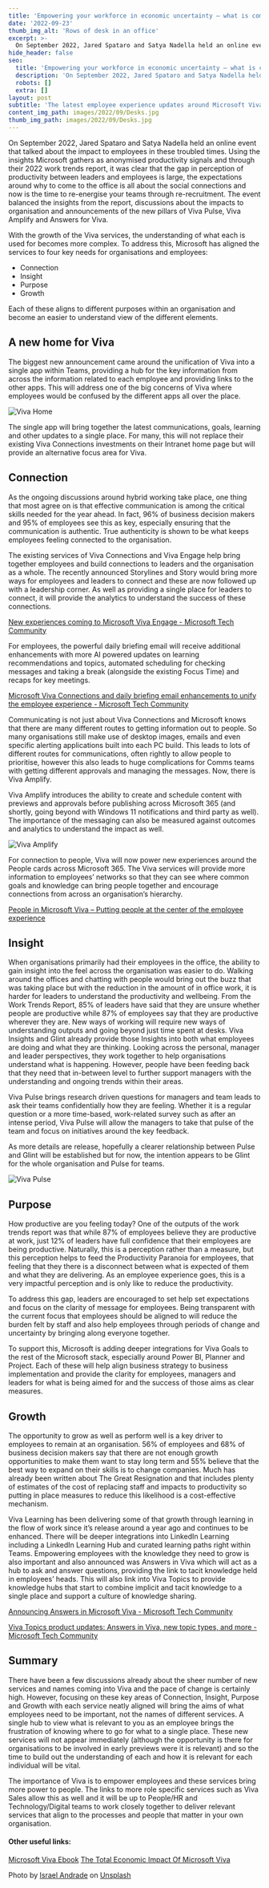 ```yaml
---
title: 'Empowering your workforce in economic uncertainty – what is coming next in the world of Microsoft Viva'
date: '2022-09-23'
thumb_img_alt: 'Rows of desk in an office'
excerpt: >-
  On September 2022, Jared Spataro and Satya Nadella held an online event that talked about the impact to employees in these troubled times. Using the insights Microsoft gathers as anonymised productivity signals and through their 2022 work trends report, it was clear that the gap in perception of productivity between leaders and employees is large, the expectations around why to come to the office is all about the social connections and now is the time to re-energise your teams through re-recruitment.
hide_header: false
seo:
  title: 'Empowering your workforce in economic uncertainty – what is coming next in the world of Microsoft Viva'
  description: 'On September 2022, Jared Spataro and Satya Nadella held an online event that talked about the impact to employees in these troubled times. Using the insights Microsoft gathers as anonymised productivity signals and through their 2022 work trends report, it was clear that the gap in perception of productivity between leaders and employees is large, the expectations around why to come to the office is all about the social connections and now is the time to re-energise your teams through re-recruitment.'
  robots: []
  extra: []
layout: post
subtitle: 'The latest employee experience updates around Microsoft Viva'
content_img_path: images/2022/09/Desks.jpg
thumb_img_path: images/2022/09/Desks.jpg
---
```


On September 2022, Jared Spataro and Satya Nadella held an online event that talked about the impact to employees in these troubled times. Using the insights Microsoft gathers as anonymised productivity signals and through their 2022 work trends report, it was clear that the gap in perception of productivity between leaders and employees is large, the expectations around why to come to the office is all about the social connections and now is the time to re-energise your teams through re-recruitment. The event balanced the insights from the report, discussions about the impacts to organisation and announcements of the new pillars of Viva Pulse, Viva Amplify and Answers for Viva.

With the growth of the Viva services, the understanding of what each is used for becomes more complex. To address this, Microsoft has aligned the services to four key needs for organisations and employees:

- Connection
- Insight
- Purpose
- Growth

Each of these aligns to different purposes within an organisation and become an easier to understand view of the different elements.

## A new home for Viva
The biggest new announcement came around the unification of Viva into a single app within Teams, providing a hub for the key information from across the information related to each employee and providing links to the other apps. This will address one of the big concerns of Viva where employees would be confused by the different apps all over the place.

![Viva Home](/images/2022/09/VivaHome.png)

The single app will bring together the latest communications, goals, learning and other updates to a single place. For many, this will not replace their existing Viva Connections investments on their Intranet home page but will provide an alternative focus area for Viva.

## Connection
As the ongoing discussions around hybrid working take place, one thing that most agree on is that effective communication is among the critical skills needed for the year ahead. In fact, 96% of business decision makers and 95% of employees see this as key, especially ensuring that the communication is authentic. True authenticity is shown to be what keeps employees feeling connected to the organisation.

The existing services of Viva Connections and Viva Engage help bring together employees and build connections to leaders and the organisation as a whole. The recently announced Storylines and Story would bring more ways for employees and leaders to connect and these are now followed up with a leadership corner. As well as providing a single place for leaders to connect, it will provide the analytics to understand the success of these connections.

[New experiences coming to Microsoft Viva Engage - Microsoft Tech Community](https://techcommunity.microsoft.com/t5/microsoft-viva-blog/new-experiences-coming-to-microsoft-viva-engage/ba-p/3634273)

For employees, the powerful daily briefing email will receive additional enhancements with more AI powered updates on learning recommendations and topics, automated scheduling for checking messages and taking a break (alongside the existing Focus Time) and recaps for key meetings.

[Microsoft Viva Connections and daily briefing email enhancements to unify the employee experience - Microsoft Tech Community](https://techcommunity.microsoft.com/t5/microsoft-viva-blog/microsoft-viva-connections-and-daily-briefing-email-enhancements/ba-p/3633254)

Communicating is not just about Viva Connections and Microsoft knows that there are many different routes to getting information out to people. So many organisations still make use of desktop images, emails and even specific alerting applications built into each PC build. This leads to lots of different routes for communications, often rightly to allow people to prioritise, however this also leads to huge complications for Comms teams with getting different approvals and managing the messages. Now, there is Viva Amplify.

Viva Amplify introduces the ability to create and schedule content with previews and approvals before publishing across Microsoft 365 (and shortly, going beyond with Windows 11 notifications and third party as well). The importance of the messaging can also be measured against outcomes and analytics to understand the impact as well.

![Viva Amplify](/images/2022/09/VivaAmplify.jpg)

For connection to people, Viva will now power new experiences around the People cards across Microsoft 365. The Viva services will provide more information to employees’ networks so that they can see where common goals and knowledge can bring people together and encourage connections from across an organisation’s hierarchy.

[People in Microsoft Viva – Putting people at the center of the employee experience](https://techcommunity.microsoft.com/t5/microsoft-viva-blog/people-in-microsoft-viva-putting-people-at-the-center-of-the/ba-p/3633223)

## Insight
When organisations primarily had their employees in the office, the ability to gain insight into the feel across the organisation was easier to do. Walking around the offices and chatting with people would bring out the buzz that was taking place but with the reduction in the amount of in office work, it is harder for leaders to understand the productivity and wellbeing. From the Work Trends Report, 85% of leaders have said that they are unsure whether people are productive while 87% of employees say that they are productive wherever they are. New ways of working will require new ways of understanding outputs and going beyond just time spent at desks.
Viva Insights and Glint already provide those Insights into both what employees are doing and what they are thinking. Looking across the personal, manager and leader perspectives, they work together to help organisations understand what is happening. However, people have been feeding back that they need that in-between level to further support managers with the understanding and ongoing trends within their areas.

Viva Pulse brings research driven questions for managers and team leads to ask their teams confidentially how they are feeling. Whether it is a regular question or a more time-based, work-related survey such as after an intense period, Viva Pulse will allow the managers to take that pulse of the team and focus on initiatives around the key feedback. 

As more details are release, hopefully a clearer relationship between Pulse and Glint will be established but for now, the intention appears to be Glint for the whole organisation and Pulse for teams.

![Viva Pulse](/images/2022/09/VivaPulse.jpg)

## Purpose
How productive are you feeling today? One of the outputs of the work trends report was that while 87% of employees believe they are productive at work, just 12% of leaders have full confidence that their employees are being productive. Naturally, this is a perception rather than a measure, but this perception helps to feed the Productivity Paranoia for employees, that feeling that they there is a disconnect between what is expected of them and what they are delivering. As an employee experience goes, this is a very impactful perception and is only like to reduce the productivity.

To address this gap, leaders are encouraged to set help set expectations and focus on the clarity of message for employees. Being transparent with the current focus that employees should be aligned to will reduce the burden felt by staff and also help employees through periods of change and uncertainty by bringing along everyone together.

To support this, Microsoft is adding deeper integrations for Viva Goals to the rest of the Microsoft stack, especially around Power BI, Planner and Project. Each of these will help align business strategy to business implementation and provide the clarity for employees, managers and leaders for what is being aimed for and the success of those aims as clear measures.

## Growth
The opportunity to grow as well as perform well is a key driver to employees to remain at an organisation. 56% of employees and 68% of business decision makers say that there are not enough growth opportunities to make them want to stay long term and 55% believe that the best way to expand on their skills is to change companies. Much has already been written about The Great Resignation and that includes plenty of estimates of the cost of replacing staff and impacts to productivity so putting in place measures to reduce this likelihood is a cost-effective mechanism.

Viva Learning has been delivering some of that growth through learning in the flow of work since it’s release around a year ago and continues to be enhanced. There will be deeper integrations into LinkedIn Learning including a LinkedIn Learning Hub and curated learning paths right within Teams.
Empowering employees with the knowledge they need to grow is also important and also announced was Answers in Viva which will act as a hub to ask and answer questions, providing the link to tacit knowledge held in employees’ heads. This will also link into Viva Topics to provide knowledge hubs that start to combine implicit and tacit knowledge to a single place and support a culture of knowledge sharing.

[Announcing Answers in Microsoft Viva - Microsoft Tech Community](https://techcommunity.microsoft.com/t5/microsoft-viva-blog/announcing-answers-in-microsoft-viva/ba-p/3634288)

[Viva Topics product updates: Answers in Viva, new topic types, and more - Microsoft Tech Community](https://techcommunity.microsoft.com/t5/microsoft-viva-blog/viva-topics-product-updates-answers-in-viva-new-topic-types-and/ba-p/3631438)

## Summary
There have been a few discussions already about the sheer number of new services and names coming into Viva and the pace of change is certainly high. However, focusing on these key areas of Connection, Insight, Purpose and Growth with each service neatly aligned will bring the aims of what employees need to be important, not the names of different services. A single hub to view what is relevant to you as an employee brings the frustration of knowing where to go for what to a single place. These new services will not appear immediately (although the opportunity is there for organisations to be involved in early previews were it is relevant) and so the time to build out the understanding of each and how it is relevant for each individual will be vital.

The importance of Viva is to empower employees and these services bring more power to people. The links to more role specific services such as Viva Sales allow this as well and it will be up to People/HR and Technology/Digital teams to work closely together to deliver relevant services that align to the processes and people that matter in your own organisation.

#### Other useful links:

[Microsoft Viva Ebook](https://query.prod.cms.rt.microsoft.com/cms/api/am/binary/RE56FRU)
[The Total Economic Impact Of Microsoft Viva](https://query.prod.cms.rt.microsoft.com/cms/api/am/binary/RE56D0e)


Photo by <a href="https://unsplash.com/@israelandrxde?utm_source=unsplash&utm_medium=referral&utm_content=creditCopyText">Israel Andrade</a> on <a href="https://unsplash.com/s/photos/office-workers?utm_source=unsplash&utm_medium=referral&utm_content=creditCopyText">Unsplash</a>
  
